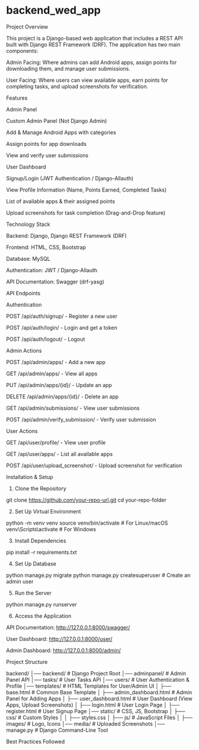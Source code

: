 # backend_wed_app
Project Overview

This project is a Django-based web application that includes a REST API built with Django REST Framework (DRF). The application has two main components:

Admin Facing: Where admins can add Android apps, assign points for downloading them, and manage user submissions.

User Facing: Where users can view available apps, earn points for completing tasks, and upload screenshots for verification.

Features

Admin Panel

Custom Admin Panel (Not Django Admin)

Add & Manage Android Apps with categories

Assign points for app downloads

View and verify user submissions

User Dashboard

Signup/Login (JWT Authentication / Django-Allauth)

View Profile Information (Name, Points Earned, Completed Tasks)

List of available apps & their assigned points

Upload screenshots for task completion (Drag-and-Drop feature)

Technology Stack

Backend: Django, Django REST Framework (DRF)

Frontend: HTML, CSS, Bootstrap

Database: MySQL

Authentication: JWT / Django-Allauth

API Documentation: Swagger (drf-yasg)

API Endpoints

Authentication

POST /api/auth/signup/ - Register a new user

POST /api/auth/login/ - Login and get a token

POST /api/auth/logout/ - Logout

Admin Actions

POST /api/admin/apps/ - Add a new app

GET /api/admin/apps/ - View all apps

PUT /api/admin/apps/{id}/ - Update an app

DELETE /api/admin/apps/{id}/ - Delete an app

GET /api/admin/submissions/ - View user submissions

POST /api/admin/verify_submission/ - Verify user submission

User Actions

GET /api/user/profile/ - View user profile

GET /api/user/apps/ - List all available apps

POST /api/user/upload_screenshot/ - Upload screenshot for verification

Installation & Setup

1. Clone the Repository

 git clone https://github.com/your-repo-url.git
 cd your-repo-folder

2. Set Up Virtual Environment

python -m venv venv
source venv/bin/activate  # For Linux/macOS
venv\Scripts\activate    # For Windows

3. Install Dependencies

pip install -r requirements.txt

4. Set Up Database

python manage.py migrate
python manage.py createsuperuser  # Create an admin user

5. Run the Server

python manage.py runserver

6. Access the Application

API Documentation: http://127.0.0.1:8000/swagger/

User Dashboard: http://127.0.0.1:8000/user/

Admin Dashboard: http://127.0.0.1:8000/admin/

Project Structure

backend/
│── backend/                  # Django Project Root
│── adminpanel/               # Admin Panel API
│── tasks/                    # User Tasks API
│── users/                    # User Authentication & Profile
│── templates/                # HTML Templates for User/Admin UI
│   ├── base.html             # Common Base Template
│   ├── admin_dashboard.html  # Admin Panel for Adding Apps
│   ├── user_dashboard.html   # User Dashboard (View Apps, Upload Screenshots)
│   ├── login.html            # User Login Page
│   ├── register.html         # User Signup Page
│── static/                   # CSS, JS, Bootstrap
│   ├── css/                  # Custom Styles
│   │   ├── styles.css
│   ├── js/                   # JavaScript Files
│   ├── images/               # Logo, Icons
│── media/                    # Uploaded Screenshots
│── manage.py                 # Django Command-Line Tool

Best Practices Followed


